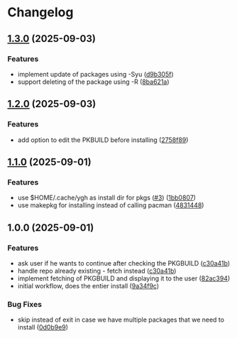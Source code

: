 # Changelog

## [1.3.0](https://github.com/Filip7/ygh/compare/v1.2.0...v1.3.0) (2025-09-03)


### Features

* implement update of packages using -Syu ([d9b305f](https://github.com/Filip7/ygh/commit/d9b305fec9eeeab6e58bc7d17f2e81a97ee56d2e))
* support deleting of the package using -R ([8ba621a](https://github.com/Filip7/ygh/commit/8ba621aad75a1ff7b465b5f98865818d79c96d84))

## [1.2.0](https://github.com/Filip7/ygh/compare/v1.1.0...v1.2.0) (2025-09-03)


### Features

* add option to edit the PKBUILD before installing ([2758f89](https://github.com/Filip7/ygh/commit/2758f89004ecc32578647e60f9d37f4028327f85))

## [1.1.0](https://github.com/Filip7/ygh/compare/v1.0.0...v1.1.0) (2025-09-01)


### Features

* use $HOME/.cache/ygh as install dir for pkgs ([#3](https://github.com/Filip7/ygh/issues/3)) ([1bb0807](https://github.com/Filip7/ygh/commit/1bb08078a452498ae8988f1ab91c63594016cf04))
* use makepkg for installing instead of calling pacman ([4831448](https://github.com/Filip7/ygh/commit/48314486e2bf62a62e8ab0c304ebe44eb02bd96b))

## 1.0.0 (2025-09-01)


### Features

* ask user if he wants to continue after checking the PKGBUILD ([c30a41b](https://github.com/Filip7/ygh/commit/c30a41b8c6eaa381b8e1fb6132b800ed565290ad))
* handle repo already existing - fetch instead ([c30a41b](https://github.com/Filip7/ygh/commit/c30a41b8c6eaa381b8e1fb6132b800ed565290ad))
* implement fetching of PKGBUILD and displaying it to the user ([82ac394](https://github.com/Filip7/ygh/commit/82ac394ee2b32cee8270731b7d382b4580887d5d))
* initial workflow, does the entier install ([9a34f9c](https://github.com/Filip7/ygh/commit/9a34f9c551902e713555e32fe048bf7557444f7d))


### Bug Fixes

* skip instead of exit in case we have multiple packages that we need to install ([0d0b9e9](https://github.com/Filip7/ygh/commit/0d0b9e965980f0fc8c16bce5225f811179c4cdcf))
